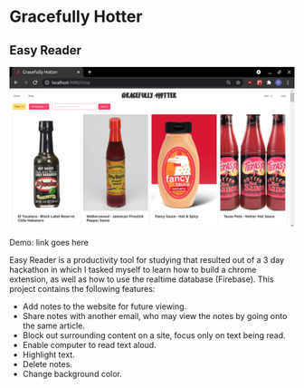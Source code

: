 # Gracefully Hotter

## Easy Reader

!['Easy Reader'](https://github.com/GracefullyHotter/GracefullyHotter/blob/main/public/gracefullyhotterscreenshot.png)

Demo: link goes here

Easy Reader is a productivity tool for studying that resulted out of a 3 day hackathon in which I tasked myself to learn how to build a chrome extension, as well as how to use the realtime database (Firebase). This project contains the following features:

- Add notes to the website for future viewing.
- Share notes with another email, who may view the notes by going onto the same article.
- Block out surrounding content on a site, focus only on text being read.
- Enable computer to read text aloud.
- Highlight text.
- Delete notes.
- Change background color.

